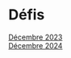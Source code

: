 # Défis


[Décembre 2023](challenges/2023_challenge.md)  
[Décembre 2024](challenges/2024_challenge.md)
